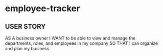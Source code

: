 # employee-tracker
## USER STORY
AS A business owner
I WANT to be able to view and manage the departments, roles, and employees in my company
SO THAT I can organize and plan my business